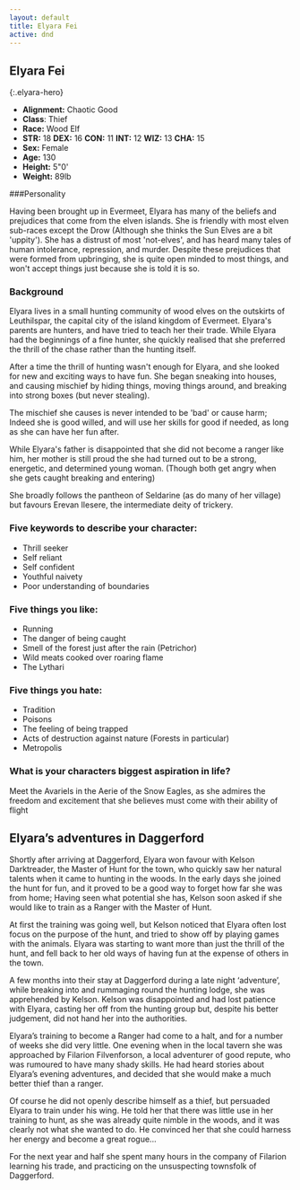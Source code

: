 ```yaml
---
layout: default
title: Elyara Fei
active: dnd
---
```


## Elyara Fei
{:.elyara-hero}

* **Alignment:** Chaotic Good
* **Class**: Thief
* **Race:** Wood Elf
* **STR:** 18 **DEX:** 16 **CON:** 11 **INT:** 12 **WIZ:** 13 **CHA:** 15
* **Sex:** Female
* **Age:** 130
* **Height:** 5"0'
* **Weight:** 89lb

###Personality

Having been brought up in Evermeet, Elyara has many of the beliefs and prejudices that come from the elven islands. She is friendly with most elven sub-races except the Drow (Although she thinks the Sun Elves are a bit 'uppity'). She has a distrust of most 'not-elves', and has heard many tales of human intolerance, repression, and murder. Despite these prejudices that were formed from upbringing, she is quite open minded to most things, and won't accept things just because she is told it is so.

### Background

Elyara lives in a small hunting community of wood elves on the outskirts of Leuthilspar, the capital city of the island kingdom of Evermeet. Elyara's parents are hunters, and have tried to teach her their trade. While Elyara had the beginnings of a fine hunter, she quickly realised that she preferred the thrill of the chase rather than the hunting itself.

After a time the thrill of hunting wasn't enough for Elyara, and she looked for new and exciting ways to have fun. She began sneaking into houses, and causing mischief by hiding things, moving things around, and breaking into strong boxes (but never stealing).

The mischief she causes is never intended to be 'bad' or cause harm; Indeed she is good willed, and will use her skills for good if needed, as long as she can have her fun after.

While Elyara's father is disappointed that she did not become a ranger like him, her mother is still proud the she had turned out to be a strong, energetic, and determined young woman. (Though both get angry when she gets caught breaking and entering)

She broadly follows the pantheon of Seldarine (as do many of her village) but favours Erevan Ilesere, the intermediate deity of trickery.

### Five keywords to describe your character:

 - Thrill seeker
 - Self reliant
 - Self confident
 - Youthful naivety
 - Poor understanding of boundaries

### Five things you like:

 - Running
 - The danger of being caught
 - Smell of the forest just after the rain (Petrichor)
 - Wild meats cooked over roaring flame
 - The Lythari

### Five things you hate:

 - Tradition
 - Poisons
 - The feeling of being trapped
 - Acts of destruction against nature (Forests in particular)
 - Metropolis

### What is your characters biggest aspiration in life?

Meet the Avariels in the Aerie of the Snow Eagles, as she admires the freedom and excitement that she believes must come with their ability of flight


## Elyara’s adventures in Daggerford

Shortly after arriving at Daggerford, Elyara won favour with Kelson Darktreader, the Master of Hunt for the town, who quickly saw her natural talents when it came to hunting in the woods. In the early days she joined the hunt for fun, and it proved to be a good way to forget how far she was from home; Having seen what potential she has, Kelson soon asked if she would like to train as a Ranger with the Master of Hunt.

At first the training was going well, but Kelson noticed that Elyara often lost focus on the purpose of the hunt, and tried to show off by playing games with the animals. Elyara was starting to want more than just the thrill of the hunt, and fell back to her old ways of having fun at the expense of others in the town.

A few months into their stay at Daggerford during a late night ‘adventure’, while breaking into and rummaging round the hunting lodge, she was apprehended by Kelson. Kelson was disappointed and had lost patience with Elyara, casting her off from the hunting group but, despite his better judgement, did not hand her into the authorities.

Elyara’s training to become a Ranger had come to a halt, and for a number of weeks she did very little. One evening when in the local tavern she was approached by Filarion Filvenforson, a local adventurer of good repute, who was rumoured to have many shady skills. He had heard stories about Elyara’s evening adventures, and decided that she would make a much better thief than a ranger.

Of course he did not openly describe himself as a thief, but persuaded Elyara to train under his wing. He told her that there was little use in her training to hunt, as she was already quite nimble in the woods, and it was clearly not what she wanted to do. He convinced her that she could harness her energy and become a great rogue...

For the next year and half she spent many hours in the company of Filarion learning his trade, and practicing on the unsuspecting townsfolk of Daggerford.
